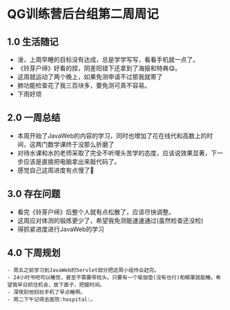 # QG训练营后台组第二周周记

## 1.0	生活随记

 - 淦，上周早睡的目标没有达成，总是学学写写，看看手机就一点了。
 - 《铃芽户缔》好看的捏，阴差阳错下还拿到了海报和特典:yum:。
 - 这周就运动了两个晚上，如果免测申请不过那我就寄了
 - 肺功能检查花了我三百块多，要免测可真不容易。
 - 下雨好烦

## 2.0	一周总结

- 本周开始了JavaWeb的内容的学习，同时也增加了花在线代和高数上的时间，这两门数学课终于没那么折磨了
- 对待水课和水的老师采取了完全不听埋头苦学的态度，应该说效果显著，下一步应该是直接把电脑拿出来敲代码了。
- 感觉自己这周进度有点慢了:beginner:

## 3.0	存在问题

- 看完《铃芽户缔》后整个人就有点松散了，应该尽快调整。
- 这周应对体测的锻炼更少了，希望我免测能速速通过(虽然检查还没检)
- 得抓紧进度进行JavaWeb的学习

## 4.0	下周规划

	- 周五之前学习到JavaWeb的Servlet部分把这周小组作业赶完。
	- 24小时书吧可以睡觉，甚至不需要带枕头。只要有一个瑜伽垫(没有也行)和眼罩就能睡。希望我早日抓住机会，放下面子，把握时间。
	- 深夜别他妈玩手机了早点睡啊。
	- 周二下午记得去医院:hospital:。